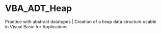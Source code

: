 # VBA_ADT_Heap
Practice with abstract datatypes | Creation of a heap data structure usable in Visual Basic for Applications
